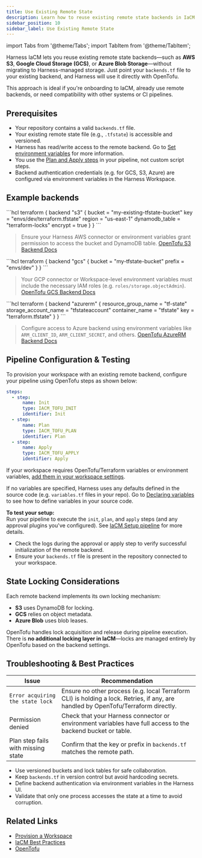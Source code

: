 ```yaml
---
title: Use Existing Remote State
description: Learn how to reuse existing remote state backends in IaCM.
sidebar_position: 10
sidebar_label: Use Existing Remote State
---
```


import Tabs from '@theme/Tabs';
import TabItem from '@theme/TabItem';

Harness IaCM lets you reuse existing remote state backends—such as **AWS S3**, **Google Cloud Storage (GCS)**, or **Azure Blob Storage**—without migrating to Harness-managed storage. Just point your `backends.tf` file to your existing backend, and Harness will use it directly with OpenTofu.

This approach is ideal if you're onboarding to IaCM, already use remote backends, or need compatibility with other systems or CI pipelines.

## Prerequisites
- Your repository contains a valid `backends.tf` file.
- Your existing remote state file (e.g., `.tfstate`) is accessible and versioned.
- Harness has read/write access to the remote backend. Go to [Set environment variables](/docs/infra-as-code-management/remote-backends/init-configuration#set-environment-variables) for more information.  
- You use the [Plan and Apply steps](https://developer.harness.io/docs/infra-as-code-management/workspaces/provision-workspace/) in your pipeline, not custom script steps.
- Backend authentication credentials (e.g. for GCS, S3, Azure) are configured via environment variables in the Harness Workspace.

## Example backends 
<Tabs>
<TabItem value="AWS S3">
```hcl
terraform {
  backend "s3" {
    bucket         = "my-existing-tfstate-bucket"
    key            = "envs/dev/terraform.tfstate"
    region         = "us-east-1"
    dynamodb_table = "terraform-locks"
    encrypt        = true
  }
}
```

> Ensure your Harness AWS connector or environment variables grant permission to access the bucket and DynamoDB table.
[OpenTofu S3 Backend Docs](https://opentofu.org/docs/language/settings/backends/s3/)
</TabItem>
<TabItem value="GCP Cloud Storage">
```hcl
terraform {
  backend "gcs" {
    bucket = "my-tfstate-bucket"
    prefix = "envs/dev"
  }
}
```

> Your GCP connector or Workspace-level environment variables must include the necessary IAM roles (e.g. `roles/storage.objectAdmin`).
[OpenTofu GCS Backend Docs](https://opentofu.org/docs/language/settings/backends/gcs/)
</TabItem>
<TabItem value="Azure Blob Storage">
```hcl
terraform {
  backend "azurerm" {
    resource_group_name  = "tf-state"
    storage_account_name = "tfstateaccount"
    container_name       = "tfstate"
    key                  = "terraform.tfstate"
  }
}
```

> Configure access to Azure backend using environment variables like `ARM_CLIENT_ID`, `ARM_CLIENT_SECRET`, and others.
[OpenTofu AzureRM Backend Docs](https://opentofu.org/docs/language/settings/backends/azurerm/)
</TabItem>
</Tabs>

## Pipeline Configuration & Testing
To provision your workspace with an existing remote backend, configure your pipeline using OpenTofu steps as shown below:

```yaml
steps:
  - step:
      name: Init
      type: IACM_TOFU_INIT
      identifier: Init
  - step:
      name: Plan
      type: IACM_TOFU_PLAN
      identifier: Plan
  - step:
      name: Apply
      type: IACM_TOFU_APPLY
      identifier: Apply
```

If your workspace requires OpenTofu/Terraform variables or environment variables, [add them in your workspace settings](/docs/infra-as-code-management/project-setup/input-variables).

If no variables are specified, Harness uses any defaults defined in the source code (e.g. `variables.tf` files in your repo). Go to [Declaring variables](https://opentofu.org/docs/language/values/variables) to see how to define variables in your source code.


**To test your setup:**  
Run your pipeline to execute the `init`, `plan`, and `apply` steps (and any approval plugins you've configured). See [IaCM Setup pipeline](/docs/infra-as-code-management/get-started/#add-a-pipeline) for more details.
- Check the logs during the approval or apply step to verify successful initialization of the remote backend.
- Ensure your `backends.tf` file is present in the repository connected to your workspace.

## State Locking Considerations
Each remote backend implements its own locking mechanism:

- **S3** uses DynamoDB for locking.
- **GCS** relies on object metadata.
- **Azure Blob** uses blob leases.

OpenTofu handles lock acquisition and release during pipeline execution. There is **no additional locking layer in IaCM**—locks are managed entirely by OpenTofu based on the backend settings.

## Troubleshooting & Best Practices
| Issue                              | Recommendation                                                                                              |
| ---------------------------------- | ----------------------------------------------------------------------------------------------------------- |
| `Error acquiring the state lock`   | Ensure no other process (e.g. local Terraform CLI) is holding a lock. Retries, if any, are handled by OpenTofu/Terraform directly.                                      |
| Permission denied                  | Check that your Harness connector or environment variables have full access to the backend bucket or table. |
| Plan step fails with missing state | Confirm that the key or prefix in `backends.tf` matches the remote path.                                    |

- Use versioned buckets and lock tables for safe collaboration.
- Keep `backends.tf` in version control but avoid hardcoding secrets.
- Define backend authentication via environment variables in the Harness UI.
- Validate that only one process accesses the state at a time to avoid corruption.

## Related Links
- [Provision a Workspace](/docs/infra-as-code-management/workspaces/provision-workspace)
- [IaCM Best Practices](/kb/reference-architectures/iacm/iacm-best-practices)
- [OpenTofu](https://opentofu.org/)